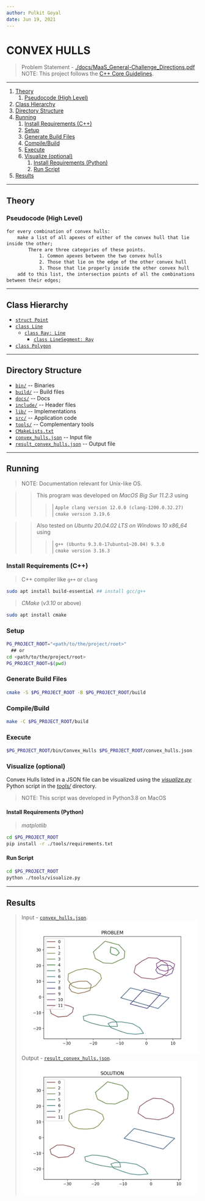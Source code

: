 ```yaml
---
author: Pulkit Goyal
date: Jun 19, 2021
---
```


# CONVEX HULLS

> Problem Statement - [./docs/MaaS_General-Challenge_Directions.pdf](./docs/MaaS_General-Challenge_Directions.pdf)  
> NOTE: This project follows the [C++ Core Guidelines](http://isocpp.github.io/CppCoreGuidelines/CppCoreGuidelines).

---

1. [Theory](#theory)
   1. [Pseudocode (High Level)](#pseudocode-high-level)
2. [Class Hierarchy](#class-hierarchy)
3. [Directory Structure](#directory-structure)
4. [Running](#running)
   1. [Install Requirements (C++)](#install-requirements-c)
   2. [Setup](#setup)
   3. [Generate Build Files](#generate-build-files)
   4. [Compile/Build](#compilebuild)
   5. [Execute](#execute)
   6. [Visualize (optional)](#visualize-optional)
      1. [Install Requirements (Python)](#install-requirements-python)
      2. [Run Script](#run-script)
5. [Results](#results)

---

## Theory

### Pseudocode (High Level)

``` psuedocode
for every combination of convex hulls:
    make a list of all apexes of either of the convex hull that lie inside the other;
        There are three categories of these points.
            1. Common apexes between the two convex hulls
            2. Those that lie on the edge of the other convex hull
            3. Those that lie properly inside the other convex hull
    add to this list, the intersection points of all the combinations between their edges;
```

---

## Class Hierarchy

* [`struct Point`](./include/geometry/point.h)  
* [`class Line`](./include/geometry/line.h)  
  * [`class Ray: Line`](./include/geometry/ray.h)  
    * [`class LineSegment: Ray`](./include/geometry/line_segment.h)  
* [`class Polygon`](./include/geometry/polygon.h)  

---

## Directory Structure

* [`bin/`](./bin) -- Binaries
* [`build/`](./build) -- Build files
* [`docs/`](./docs) -- Docs
* [`include/`](./include) -- Header files
* [`lib/`](./lib) -- Implementations
* [`src/`](./src) -- Application code
* [`tools/`](./tools) -- Complementary tools
* [`CMakeLists.txt`](./CMakeLists.txt)
* [`convex_hulls.json`](./convex_hulls.json) -- Input file
* [`result_convex_hulls.json`](./result_convex_hulls.json) -- Output file

---

## Running

> NOTE: Documentation relevant for Unix-like OS.  

>> This program was developed on *MacOS Big Sur 11.2.3* using  
>>> | `Apple clang version 12.0.0 (clang-1200.0.32.27)`  
>>> | `cmake version 3.19.6`  

>> Also tested on *Ubuntu 20.04.02 LTS on Windows 10 x86_64* using
>>> | `g++ (Ubuntu 9.3.0-17ubuntu1~20.04) 9.3.0`  
>>> | `cmake version 3.16.3`  

### Install Requirements (C++)

> C++ compiler like `g++` or `clang`  

``` sh
sudo apt install build-essential ## install gcc/g++
```

> *CMake* (*v3.10* or above)  

``` sh
sudo apt install cmake
```

### Setup

``` sh
PG_PROJECT_ROOT="<path/to/the/project/root>"
　## or
cd <path/to/the/project/root>
PG_PROJECT_ROOT=$(pwd)
```

### Generate Build Files

``` sh
cmake -S $PG_PROJECT_ROOT -B $PG_PROJECT_ROOT/build
```

### Compile/Build

``` sh
make -C $PG_PROJECT_ROOT/build
```

### Execute

``` sh
$PG_PROJECT_ROOT/bin/Convex_Hulls $PG_PROJECT_ROOT/convex_hulls.json
```

### Visualize (optional)

Convex Hulls listed in a JSON file can be visualized using the [*visualize.py*](./tools/visualize.py) Python script in the [*tools/*](./tools) directory.  

> NOTE: This script was developed in Python3.8 on MacOS

#### Install Requirements (Python)

> *matplotlib*

``` sh
cd $PG_PROJECT_ROOT
pip install -r ./tools/requirements.txt
```

#### Run Script

``` sh
cd $PG_PROJECT_ROOT
python ./tools/visualize.py
```

---

## Results

> Input - [`convex_hulls.json`](./convex_hulls.json).  
![*Input Convex Hulls*](./tools/visualize_convex_hulls.png)
> Output - [`result_convex_hulls.json`](./result_convex_hulls.json).  
![*Output Convex Hulls*](./tools/visualize_result_convex_hulls.png)
